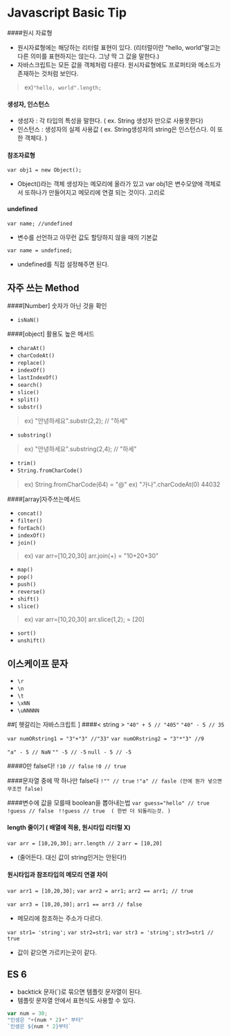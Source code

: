 # Javascript Basic Tip

####원시 자료형 
- 원시자료형에는 해당하는 리터럴 표현이 있다.
(리터럴이란 "hello, world"말고는 다른 의미를 표현하지는 않는다. 그냥 딱 그 값을 말한다.)
- 자바스크립트는 모든 값을 객체처럼 다룬다. 원시자료형에도 프로퍼티와 메소드가 존재하는 것처럼 보인다.

> ex)`"hello, world".length;`

#### 생성자, 인스턴스 
- 생성자 : 각 타입의 특성을 말한다. ( ex. String 생성자 만으로 사용못한다)
- 인스턴스 : 생성자의 실제 사용값 ( ex. String생성자의 string은 인스턴스다. 이 또한 객체다. )

#### 참조자료형
`var obj1 = new Object();`

- Object()라는 객체 생성자는 메모리에 올라가 있고 var obj1은 변수모양에 객체로서 또하나가 만들어지고 메모리에 연결 되는 것이다. 고리로

#### undefined
`var name; //undefined`

- 변수를 선언하고 아무런 값도 할당하지 않을 때의 기본값

`var name = undefined;`

- undefined를 직접 설정해주면 된다.


## 자주 쓰는 Method

####[Number] 숫자가 아닌 것을 확인 
- `isNaN()`

####[object] 활용도 높은 메서드
- `charaAt()`
- `charCodeAt()`
- `replace()`
- `indexOf()`
- `lastIndexOf()`
- `search()`
- `slice()`
- `split()`
- `substr()`

> ex) "안녕하세요".substr(2,2); // "하세"

- `substring()`

> ex) "안녕하세요".substring(2,4); // "하세"

- `trim()`
- `String.fromCharCode()`

> ex) String.fromCharCode(64) = "@"
> ex) "가나".charCodeAt(0) 44032

####[array]자주쓰는메서드
- `concat()`
- `filter()`
- `forEach()`
- `indexOf()`
- `join()`

> ex) var arr=[10,20,30] 
> arr.join(+) = "10+20+30"

- `map()`
- `pop()`
- `push()`
- `reverse()`
- `shift()`
- `slice()`

> ex) var arr=[10,20,30]
> arr.slice(1,2); = [20]

- `sort()`
- `unshift()`

## 이스케이프 문자
- `\r`
- `\n`
- `\t`
- `\xNN`
- `\uNNNNN`

##[ 헷갈리는 자바스크립트 ]
####< string >
`"40" + 5 // "405"`
`"40" - 5 // 35`

`var numORstring1 = "3"+"3" //"33"`
`var numORstring2 = "3"*"3" //9`

`"a" - 5 // NaN`
`"" -5 // -5`
`null - 5 // -5`

####0만 false다!
`!10 // false`
`!0 // true`

####문자열 중에 딱 하나만 false다
`!"" // true`
`!"a" // fasle (안에 뭔가 넣으면 무조껀 false)`

####변수에 값을 모를때 boolean을 뽑아내는법
`var guess="hello" // true`
`!guess // false `
`!!guess // true  ( 한번 더 되돌리는것. )`

#### length 줄이기 ( 배열에 적용, 원시타입 리터럴 X)
`var arr = [10,20,30];`
`arr.length // 2`
`arr = [10,20]`

- (줄어든다. 대신 값이 string인거는 안된다!)

#### 원시타입과 참조타입의 메모리 연결 차이 

`var arr1 = [10,20,30];`
`var arr2 = arr1;`
`arr2 == arr1; // true`

`var arr3 = [10,20,30];`
`arr1 == arr3 // false`

- 메모리에 참조하는 주소가 다르다.

`var str1= 'string';`
`var str2=str1;`
`var str3 = 'string';`
`str3=str1 // true` 

- 값이 같으면 가르키는곳이 같다.

## ES 6
- backtick 문자(`)로 묶으면 템플릿 문자열이 된다.
- 템플릿 문자열 안에서 표현식도 사용할 수 있다.

```js
var num = 30;
"인생은 "+(num * 2)+" 부터"
`인생은 ${num * 2}부터`
```
